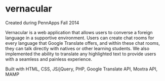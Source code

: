 vernacular
==========
Created during PennApps Fall 2014

Vernacular is a web application that allows users to converse a foreign language in a supportive environment. Users can create chat rooms for every language that Google Translate offers, and within these chat rooms, they can talk directly with natives or other learning students. We also implemented the ability to translate any highlighted text to provide users with a seamless and painless experience.


Built with HTML, CSS, JS/jQuery, PHP, Google Translate API, Moxtra API, MAMP
